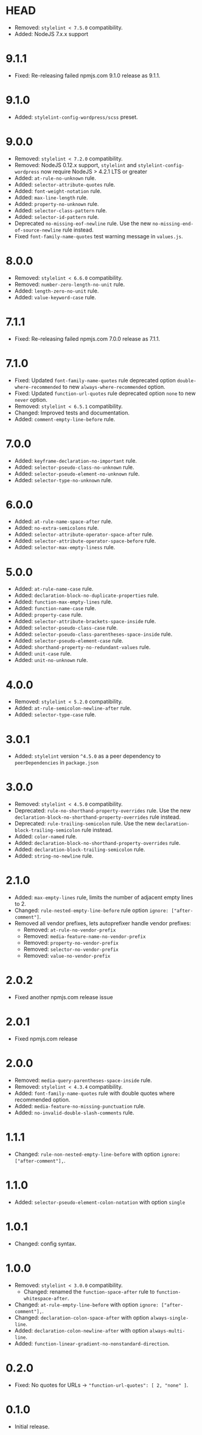 # HEAD

-   Removed:  `stylelint < 7.5.0` compatibility.
-   Added:  NodeJS 7.x.x support

# 9.1.1

-   Fixed:  Re-releasing failed npmjs.com 9.1.0 release as 9.1.1.

# 9.1.0

-   Added:  `stylelint-config-wordpress/scss` preset.

# 9.0.0

-   Removed:  `stylelint < 7.2.0` compatibility.
-   Removed:  NodeJS 0.12.x support, `stylelint` and `stylelint-config-wordpress` now require NodeJS > 4.2.1 LTS or greater
-   Added:  `at-rule-no-unknown` rule.
-   Added:  `selector-attribute-quotes` rule.
-   Added:  `font-weight-notation` rule.
-   Added:  `max-line-length` rule.
-   Added:  `property-no-unknown` rule.
-   Added:  `selector-class-pattern` rule.
-   Added:  `selector-id-pattern` rule.
-   Deprecated `no-missing-eof-newline` rule. Use the new `no-missing-end-of-source-newline` rule instead.
-   Fixed `font-family-name-quotes` test warning message in `values.js`.

# 8.0.0

-   Removed:  `stylelint < 6.6.0` compatibility.
-   Removed:  `number-zero-length-no-unit` rule.
-   Added:  `length-zero-no-unit` rule.
-   Added:  `value-keyword-case` rule.

# 7.1.1

-   Fixed:  Re-releasing failed npmjs.com 7.0.0 release as 7.1.1.

# 7.1.0

-   Fixed:  Updated `font-family-name-quotes` rule deprecated option `double-where-recommended` to new `always-where-recommended` option.
-   Fixed:  Updated `function-url-quotes` rule deprecated option `none` to new `never` option.
-   Removed:  `stylelint < 6.5.1` compatibility.
-   Changed:  Improved tests and documentation.
-   Added:  `comment-empty-line-before` rule.

# 7.0.0

-   Added:  `keyframe-declaration-no-important` rule.
-   Added:  `selector-pseudo-class-no-unknown` rule.
-   Added:  `selector-pseudo-element-no-unknown` rule.
-   Added:  `selector-type-no-unknown` rule.

# 6.0.0

-   Added:  `at-rule-name-space-after` rule.
-   Added:  `no-extra-semicolons` rule.
-   Added:  `selector-attribute-operator-space-after` rule.
-   Added:  `selector-attribute-operator-space-before` rule.
-   Added:  `selector-max-empty-liness` rule.

# 5.0.0

-   Added:  `at-rule-name-case` rule.
-   Added:  `declaration-block-no-duplicate-properties` rule.
-   Added:  `function-max-empty-lines` rule.
-   Added:  `function-name-case` rule.
-   Added:  `property-case` rule.
-   Added:  `selector-attribute-brackets-space-inside` rule.
-   Added:  `selector-pseudo-class-case` rule.
-   Added:  `selector-pseudo-class-parentheses-space-inside` rule.
-   Added:  `selector-pseudo-element-case` rule.
-   Added:  `shorthand-property-no-redundant-values` rule.
-   Added:  `unit-case` rule.
-   Added:  `unit-no-unknown` rule.

# 4.0.0

-   Removed:  `stylelint < 5.2.0` compatibility.
-   Added:  `at-rule-semicolon-newline-after` rule.
-   Added:  `selector-type-case` rule.

# 3.0.1

-   Added: `stylelint` version `^4.5.0` as a peer dependency to `peerDependencies` in `package.json`

# 3.0.0

-   Removed:  `stylelint < 4.5.0` compatibility.
-   Deprecated: `rule-no-shorthand-property-overrides` rule. Use the new `declaration-block-no-shorthand-property-overrides` rule instead.
-   Deprecated: `rule-trailing-semicolon` rule. Use the new `declaration-block-trailing-semicolon` rule instead.
-   Added:  `color-named` rule.
-   Added:  `declaration-block-no-shorthand-property-overrides` rule.
-   Added:  `declaration-block-trailing-semicolon` rule.
-   Added:  `string-no-newline` rule.

# 2.1.0

-   Added:  `max-empty-lines` rule, limits the number of adjacent empty lines to 2.
-   Changed:  `rule-nested-empty-line-before` rule option `ignore: ["after-comment"]`.
-   Removed all vendor prefixes, lets autoprefixer handle vendor prefixes:
    -   Removed:  `at-rule-no-vendor-prefix`
    -   Removed:  `media-feature-name-no-vendor-prefix`
    -   Removed:  `property-no-vendor-prefix`
    -   Removed:  `selector-no-vendor-prefix`
    -   Removed:  `value-no-vendor-prefix`

# 2.0.2

-   Fixed another npmjs.com release issue

# 2.0.1

-   Fixed npmjs.com release

# 2.0.0

-   Removed:  `media-query-parentheses-space-inside` rule.
-   Removed:  `stylelint < 4.3.4` compatibility.
-   Added:  `font-family-name-quotes` rule with double quotes where recommended option.
-   Added:  `media-feature-no-missing-punctuation` rule.
-   Added:  `no-invalid-double-slash-comments` rule.

# 1.1.1

-   Changed:  `rule-non-nested-empty-line-before` with option `ignore: ["after-comment"],`.

# 1.1.0

-   Added:  `selector-pseudo-element-colon-notation` with option `single`

# 1.0.1

-   Changed:  config syntax.

# 1.0.0

-   Removed:  `stylelint < 3.0.0` compatibility.
    -   Changed:  renamed the `function-space-after` rule to `function-whitespace-after`.
-   Changed:  `at-rule-empty-line-before` with option `ignore: ["after-comment"],`.
-   Changed:  `declaration-colon-space-after` with option `always-single-line`.
-   Added:  `declaration-colon-newline-after` with option `always-multi-line`.
-   Added:  `function-linear-gradient-no-nonstandard-direction`.

# 0.2.0

-   Fixed:  No quotes for URLs -> `"function-url-quotes": [ 2, "none" ]`.

# 0.1.0

-   Initial release.
